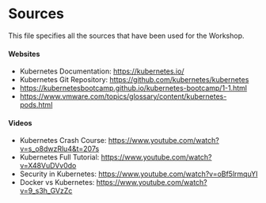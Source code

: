 # Sources

This file specifies all the sources that have been used for the Workshop. 

#### Websites 
- Kubernetes Documentation: https://kubernetes.io/ 
- Kubernetes Git Repository: https://github.com/kubernetes/kubernetes 
- https://kubernetesbootcamp.github.io/kubernetes-bootcamp/1-1.html
- https://www.vmware.com/topics/glossary/content/kubernetes-pods.html  



#### Videos 
- Kubernetes Crash Course: https://www.youtube.com/watch?v=s_o8dwzRlu4&t=207s 
- Kubernetes Full Tutorial: https://www.youtube.com/watch?v=X48VuDVv0do
- Security in Kubernetes: https://www.youtube.com/watch?v=oBf5lrmquYI 
- Docker vs Kubernetes: https://www.youtube.com/watch?v=9_s3h_GVzZc
